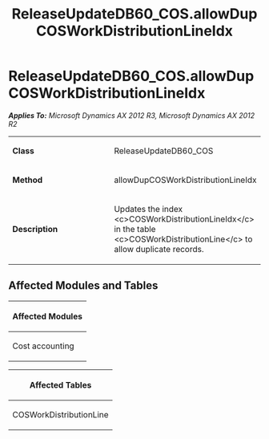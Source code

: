 ﻿---
title: ReleaseUpdateDB60_COS.allowDupCOSWorkDistributionLineIdx
TOCTitle: ReleaseUpdateDB60_COS.allowDupCOSWorkDistributionLineIdx
ms:assetid: 6507691d-6177-cc4c-a856-194849e41505
ms:mtpsurl: https://msdn.microsoft.com/en-us/library/JJ719203(v=AX.60)
ms:contentKeyID: 49708742
ms.date: 05/18/2015
mtps_version: v=AX.60
---

# ReleaseUpdateDB60\_COS.allowDupCOSWorkDistributionLineIdx 


_**Applies To:** Microsoft Dynamics AX 2012 R3, Microsoft Dynamics AX 2012 R2_

<table>
<colgroup>
<col style="width: 50%" />
<col style="width: 50%" />
</colgroup>
<tbody>
<tr class="odd">
<td><p><strong>Class</strong></p></td>
<td><p>ReleaseUpdateDB60_COS</p></td>
</tr>
<tr class="even">
<td><p><strong>Method</strong></p></td>
<td><p>allowDupCOSWorkDistributionLineIdx</p></td>
</tr>
<tr class="odd">
<td><p><strong>Description</strong></p></td>
<td><p>Updates the index &lt;c&gt;COSWorkDistributionLineIdx&lt;/c&gt; in the table &lt;c&gt;COSWorkDistributionLine&lt;/c&gt; to allow duplicate records.</p></td>
</tr>
</tbody>
</table>


## Affected Modules and Tables

<table>
<colgroup>
<col style="width: 100%" />
</colgroup>
<thead>
<tr class="header">
<th><p>Affected Modules</p></th>
</tr>
</thead>
<tbody>
<tr class="odd">
<td><p>Cost accounting</p></td>
</tr>
</tbody>
</table>


<table>
<colgroup>
<col style="width: 100%" />
</colgroup>
<thead>
<tr class="header">
<th><p>Affected Tables</p></th>
</tr>
</thead>
<tbody>
<tr class="odd">
<td><p>COSWorkDistributionLine</p></td>
</tr>
</tbody>
</table>

  


